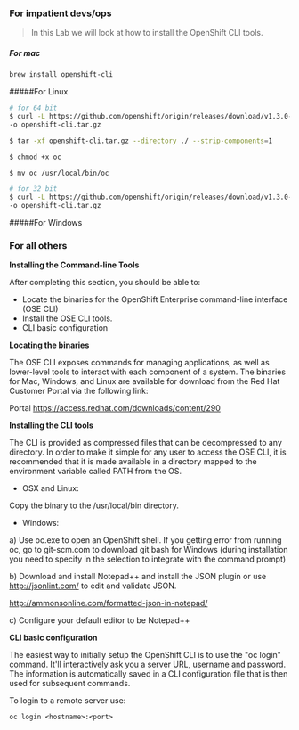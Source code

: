 
### For impatient devs/ops

> In this Lab we will look at how to install the OpenShift CLI tools.

##### For mac
```sh
brew install openshift-cli
```

#####For Linux
```sh
# for 64 bit
$ curl -L https://github.com/openshift/origin/releases/download/v1.3.0-alpha.3/openshift-origin-client-tools-v1.3.0-alpha.3-7998ae4-linux-64bit.tar.gz \
-o openshift-cli.tar.gz
```
```sh
$ tar -xf openshift-cli.tar.gz --directory ./ --strip-components=1
```
```sh
$ chmod +x oc
```
```sh
$ mv oc /usr/local/bin/oc
```

```sh
# for 32 bit
$ curl -L https://github.com/openshift/origin/releases/download/v1.3.0-alpha.3/openshift-origin-client-tools-v1.3.0-alpha.3-7998ae4-linux-32bit.tar.gz \
-o openshift-cli.tar.gz

```

#####For Windows



### For all others

**Installing the Command-line Tools**

After completing this section, you should be able to:

- Locate the binaries for the OpenShift Enterprise command-line interface
(OSE CLI)
- Install the OSE CLI tools.
- CLI basic configuration

**Locating the binaries**

The OSE CLI exposes commands for managing applications, as well as lower-level 
tools to interact with each component of a system. The binaries for Mac, Windows,
and Linux are available for download from the Red Hat Customer Portal via the
following link:

Portal https://access.redhat.com/downloads/content/290

**Installing the CLI tools**

The CLI is provided as compressed files that can be decompressed to any
directory. In order to make it simple for any user to access the OSE CLI, it is
recommended that it is made available in a directory mapped to the environment
variable called PATH from the OS.

- OSX and Linux:

Copy the binary to the /usr/local/bin directory.

- Windows:

a) Use oc.exe to open an OpenShift shell.
If you getting error from running oc, go to git-scm.com to download git bash for Windows (during installation you need to specify in the selection to integrate with the command prompt)

b) Download and install Notepad++ and install the JSON plugin or use
   http://jsonlint.com/ to edit and validate JSON.

  http://ammonsonline.com/formatted-json-in-notepad/

c) Configure your default editor to be Notepad++


**CLI basic configuration**

The easiest way to initially setup the OpenShift CLI is to use the "oc login"
command. It'll interactively ask you a server URL, username and password. The
information is automatically saved in a CLI configuration file that is then used
for subsequent commands.

To login to a remote server use:

```
oc login <hostname>:<port>
```
